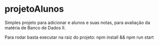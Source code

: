 # projetoAlunos
Simples projeto para adicionar e alunos e suas notas, para avaliação da matéria de Banco de Dados II.

Para rodar basta executar na raiz do projeto:
npm install && npm run start
